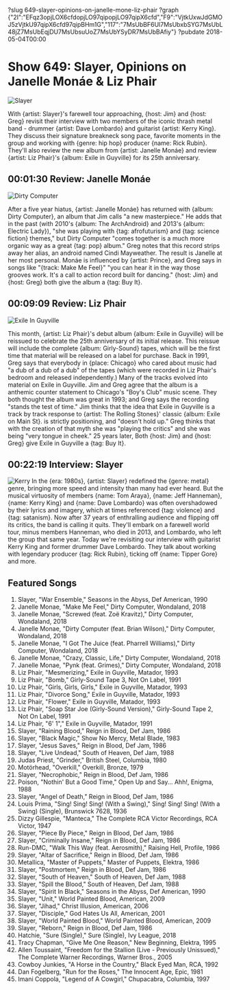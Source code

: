 ?slug 649-slayer-opinions-on-janelle-mone-liz-phair
?graph {"2I":"EFqz3opjLOX6cfdopjLO97qipopjLO97qipX6cfd","F9":"VjtkUxwJdGMOJ5zVjtkU97qipX6cfd97qipBHm1G","117":"7MsUbBF6Ul7MsUbxbSYG7MsUbL48jZ7MsUbEqjDU7MsUbsuUoZ7MsUbYSyDR7MsUbBAfiy"}
?pubdate 2018-05-04T00:00
# Show 649: Slayer, Opinions on Janelle Monáe & Liz Phair

![Slayer](//static.soundopinions.org/images/2018/Slayer_emblem.jpg)

With {artist: Slayer}'s farewell tour approaching, {host: Jim} and {host: Greg} revisit their interview with two members of the iconic thrash metal band - drummer {artist: Dave Lombardo} and guitarist {artist: Kerry King}. They discuss their signature breakneck song pace, favorite moments in the group and working with {genre: hip hop} producer {name: Rick Rubin}. They'll also review the new album from {artist: Janelle Monáe} and review {artist: Liz Phair}'s {album: Exile in Guyville} for its 25th anniversary.


## 00:01:30 Review: Janelle Monáe
![Dirty Computer](//static.soundopinions.org/assets/649/2I0.jpg "140777342/1349993533")

After a five year hiatus, {artist: Janelle Monáe} has returned with {album: Dirty Computer}, an album that Jim calls "a new masterpiece." He adds that in the past (with 2010's {album: The ArchAndroid} and 2013's {album: Electric Lady}), "she was playing with {tag: afrofuturism} and {tag: science fiction} themes," but Dirty Computer "comes together is a much more organic way as a great {tag: pop} album." Greg notes that this record strips away her alias, an android named Cindi Mayweather. The result is Janelle at her most personal. Monáe is influenced by {artist: Prince}, and Greg says in songs like "{track: Make Me Feel}" "you can hear it in the way those grooves work. It's a call to action record built for dancing." {host: Jim} and {host: Greg} both give the album a {tag: Buy It}.

## 00:09:09 Review: Liz Phair
![Exile In Guyville](//static.soundopinions.org/assets/649/F90.jpg "22707/1357406348")

This month, {artist: Liz Phair}'s debut album {album: Exile in Guyville} will be reissued to celebrate the 25th anniversary of its initial release. This reissue will include the complete {album: Girly-Sound} tapes, which will be the first time that material will be released on a label for purchase. Back in 1991, Greg says that everybody in {place: Chicago} who cared about music had "a dub of a dub of a dub" of the tapes (which were recorded in Liz Phair's bedroom and released independently.)
Many of the tracks evolved into material on Exile in Guyville. Jim and Greg agree that the album is a anthemic counter statement to Chicago's "Boy's Club" music scene. They both thought the album was great in 1993; and Greg says the recording "stands the test of time."
Jim thinks that the idea that Exile in Guyville is a track by track response to {artist: The Rolling Stones}' classic {album: Exile on Main St}. is strictly positioning, and "doesn't hold up." Greg thinks that with the creation of that myth she was "playing the critics" and she was being "very tongue in cheek."
25 years later, Both {host: Jim} and {host: Greg} give Exile in Guyville a {tag: Buy It}.


## 00:22:19 Interview: Slayer
![Kerry](//static.soundopinions.org/assets/649/1170.jpg)
In the {era: 1980s}, {artist: Slayer} redefined the {genre: metal} genre, bringing more speed and intensity than many had ever heard. But the musical virtuosity of members {name: Tom Araya}, {name: Jeff Hanneman}, {name: Kerry King} and {name: Dave Lombardo} was often overshadowed by their lyrics and imagery, which at times referenced {tag: violence} and {tag: satanism}. Now after 37 years of enthralling audience and flipping off its critics, the band is calling it quits. They'll embark on a farewell world tour, minus members Hanneman, who died in 2013, and Lombardo, who left the group that same year. Today we're revisiting our interview with guitarist Kerry King and former drummer Dave Lombardo. They talk about working with legendary producer {tag: Rick Rubin}, ticking off {name: Tipper Gore} and more. 


## Featured Songs
1. Slayer, "War Ensemble," Seasons in the Abyss, Def American, 1990
1. Janelle Monae, "Make Me Feel," Dirty Computer, Wondaland, 2018
1. Janelle Monae, "Screwed (feat. Zoë Kravitz)," Dirty Computer, Wondaland, 2018
1. Janelle Monae, "Dirty Computer (feat. Brian Wilson)," Dirty Computer, Wondaland, 2018
1. Janelle Monae, "I Got The Juice (feat. Pharrell Williams)," Dirty Computer, Wondaland, 2018
1. Janelle Monae, "Crazy, Classic, Life," Dirty Computer, Wondaland, 2018
1. Janelle Monae, "Pynk (feat. Grimes)," Dirty Computer, Wondaland, 2018
1. Liz Phair, "Mesmerizing," Exile in Guyville, Matador, 1993
1. Liz Phair, "Bomb," Girly-Sound Tape 3, Not On Label, 1991
1. Liz Phair, "Girls, Girls, Girls," Exile in Guyville, Matador, 1993
1. Liz Phair, "Divorce Song," Exile in Guyville, Matador, 1993
1. Liz Phair, "Flower," Exile in Guyville, Matador, 1993
1. Liz Phair, "Soap Star Joe (Girly-Sound Version)," Girly-Sound Tape 2, Not On Label, 1991
1. Liz Phair, "6' 1"," Exile in Guyville, Matador, 1991
1. Slayer, "Raining Blood," Reign in Blood, Def Jam, 1986
1. Slayer, "Black Magic," Show No Mercy, Metal Blade, 1983
1. Slayer, "Jesus Saves," Reign in Blood, Def Jam, 1986
1. Slayer, "Live Undead," South of Heaven, Def Jam, 1988
1. Judas Priest, "Grinder," British Steel, Columbia, 1980
1. Motörhead, "Overkill," Overkill, Bronze, 1979
1. Slayer, "Necrophobic," Reign in Blood, Def Jam, 1986
1. Poison, "Nothin' But a Good Time," Open Up and Say... Ahh!, Enigma, 1988
1. Slayer, "Angel of Death," Reign in Blood, Def Jam, 1986
1. Louis Prima, "Sing! Sing! Sing! (With a Swing)," Sing! Sing! Sing! (With a Swing) (Single), Brunswick 7628, 1936
1. Dizzy Gillespie, "Manteca," The Complete RCA Victor Recordings, RCA Victor, 1947
1. Slayer, "Piece By Piece," Reign in Blood, Def Jam, 1986
1. Slayer, "Criminally Insane," Reign in Blood, Def Jam, 1986
1. Run-DMC, "Walk This Way (feat. Aerosmith)," Raising Hell, Profile, 1986
1. Slayer, "Altar of Sacrifice," Reign in Blood, Def Jam, 1986
1. Metallica, "Master of Puppets," Master of Puppets, Elektra, 1986
1. Slayer, "Postmortem," Reign in Blood, Def Jam, 1986
1. Slayer, "South of Heaven," South of Heaven, Def Jam, 1988
1. Slayer, "Spill the Blood," South of Heaven, Def Jam, 1988
1. Slayer, "Spirit In Black," Seasons in the Abyss, Def American, 1990
1. Slayer, "Unit," World Painted Blood, American, 2009
1. Slayer, "Jihad," Christ Illusion, American, 2006
1. Slayer, "Disciple," God Hates Us All, American, 2001
1. Slayer, "World Painted Blood," World Painted Blood, American, 2009
1. Slayer, "Reborn," Reign in Blood, Def Jam, 1986
1. Hatchie, "Sure (Single)," Sure (Single), Ivy League, 2018
1. Tracy Chapman, "Give Me One Reason," New Beginning, Elektra, 1995
1. Allen Toussaint, "Freedom for the Stallion (Live - Previously Unissued)," The Complete Warner Recordings, Warner Bros., 2005
1. Cowboy Junkies, "A Horse in the Country," Black Eyed Man, RCA, 1992
1. Dan Fogelberg, "Run for the Roses," The Innocent Age, Epic, 1981
1. Imani Coppola, "Legend of A Cowgirl," Chupacabra, Columbia, 1997


